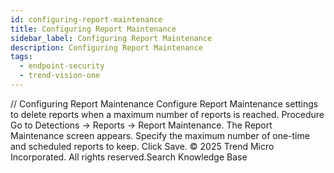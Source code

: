 ```yaml
---
id: configuring-report-maintenance
title: Configuring Report Maintenance
sidebar_label: Configuring Report Maintenance
description: Configuring Report Maintenance
tags:
  - endpoint-security
  - trend-vision-one
---
```


/*<![CDATA[*/ $('#title').html($('meta[name=map-description]').attr('content')); /*]]>*/ Configuring Report Maintenance Configure Report Maintenance settings to delete reports when a maximum number of reports is reached. Procedure Go to Detections → Reports → Report Maintenance. The Report Maintenance screen appears. Specify the maximum number of one-time and scheduled reports to keep. Click Save. © 2025 Trend Micro Incorporated. All rights reserved.Search Knowledge Base